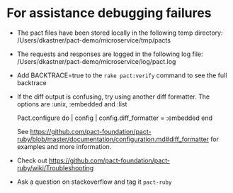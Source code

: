 # For assistance debugging failures

* The pact files have been stored locally in the following temp directory:
    /Users/dkastner/pact-demo/microservice/tmp/pacts

* The requests and responses are logged in the following log file:
    /Users/dkastner/pact-demo/microservice/log/pact.log

* Add BACKTRACE=true to the `rake pact:verify` command to see the full backtrace

* If the diff output is confusing, try using another diff formatter.
  The options are :unix, :embedded and :list

    Pact.configure do | config |
      config.diff_formatter = :embedded
    end

  See https://github.com/pact-foundation/pact-ruby/blob/master/documentation/configuration.md#diff_formatter for examples and more information.

* Check out https://github.com/pact-foundation/pact-ruby/wiki/Troubleshooting

* Ask a question on stackoverflow and tag it `pact-ruby`


